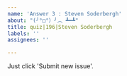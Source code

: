 ```yaml
---
name: 'Answer 3 : Steven Soderbergh'
about: "(╯°□°）╯︵ ┻━┻"
title: quiz|196|Steven Soderbergh
labels: ''
assignees: ''

---
```


Just click 'Submit new issue'.
